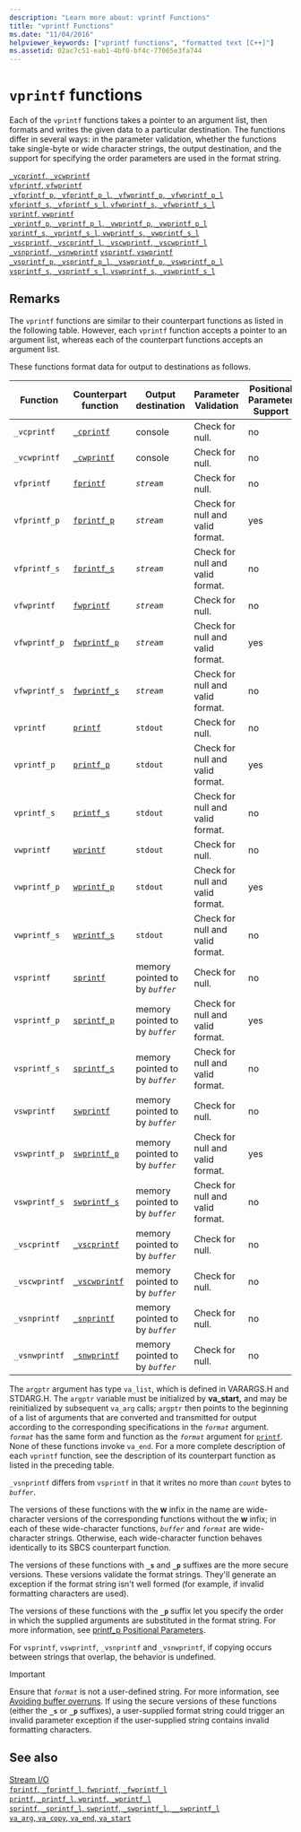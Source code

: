 ```yaml
---
description: "Learn more about: vprintf Functions"
title: "vprintf Functions"
ms.date: "11/04/2016"
helpviewer_keywords: ["vprintf functions", "formatted text [C++]"]
ms.assetid: 02ac7c51-eab1-4bf0-bf4c-77065e3fa744
---
```

# `vprintf` functions

Each of the `vprintf` functions takes a pointer to an argument list, then formats and writes the given data to a particular destination. The functions differ in several ways: in the parameter validation, whether the functions take single-byte or wide character strings, the output destination, and the support for specifying the order parameters are used in the format string.

[`_vcprintf`, `_vcwprintf`](./reference/vcprintf-vcprintf-l-vcwprintf-vcwprintf-l.md)\
[`vfprintf`, `vfwprintf`](./reference/vfprintf-vfprintf-l-vfwprintf-vfwprintf-l.md)\
[`_vfprintf_p`, `_vfprintf_p_l`, `_vfwprintf_p`, `_vfwprintf_p_l`](./reference/vfprintf-p-vfprintf-p-l-vfwprintf-p-vfwprintf-p-l.md)\
[`vfprintf_s`, `_vfprintf_s_l`, `vfwprintf_s`, `_vfwprintf_s_l`](./reference/vfprintf-s-vfprintf-s-l-vfwprintf-s-vfwprintf-s-l.md)\
[`vprintf`, `vwprintf`](./reference/vprintf-vprintf-l-vwprintf-vwprintf-l.md)\
[`_vprintf_p`, `_vprintf_p_l`, `_vwprintf_p`, `_vwprintf_p_l`](./reference/vprintf-p-vprintf-p-l-vwprintf-p-vwprintf-p-l.md)\
[`vprintf_s`, `_vprintf_s_l`, `vwprintf_s`, `_vwprintf_s_l`](./reference/vprintf-s-vprintf-s-l-vwprintf-s-vwprintf-s-l.md)\
[`_vscprintf`, `_vscprintf_l`, `_vscwprintf`, `_vscwprintf_l`](./reference/vscprintf-vscprintf-l-vscwprintf-vscwprintf-l.md)\
[`_vsnprintf`, `_vsnwprintf`](./reference/vsnprintf-vsnprintf-vsnprintf-l-vsnwprintf-vsnwprintf-l.md)
[`vsprintf`, `vswprintf`](./reference/vsprintf-vsprintf-l-vswprintf-vswprintf-l-vswprintf-l.md)\
[`_vsprintf_p`, `_vsprintf_p_l`, `_vswprintf_p`, `_vswprintf_p_l`](./reference/vsprintf-p-vsprintf-p-l-vswprintf-p-vswprintf-p-l.md)\
[`vsprintf_s`, `_vsprintf_s_l`, `vswprintf_s`, `_vswprintf_s_l`](./reference/vsprintf-s-vsprintf-s-l-vswprintf-s-vswprintf-s-l.md)

## Remarks

The `vprintf` functions are similar to their counterpart functions as listed in the following table. However, each `vprintf` function accepts a pointer to an argument list, whereas each of the counterpart functions accepts an argument list.

These functions format data for output to destinations as follows.

| Function | Counterpart function | Output destination | Parameter Validation | Positional Parameter Support |
|---|---|---|---|---|
| `_vcprintf` | [`_cprintf`](./reference/cprintf-cprintf-l-cwprintf-cwprintf-l.md) | console | Check for null. | no |
| `_vcwprintf` | [`_cwprintf`](./reference/cprintf-cprintf-l-cwprintf-cwprintf-l.md) | console | Check for null. | no |
| `vfprintf` | [`fprintf`](./reference/fprintf-fprintf-l-fwprintf-fwprintf-l.md) | *`stream`* | Check for null. | no |
| `vfprintf_p` | [`fprintf_p`](./reference/fprintf-p-fprintf-p-l-fwprintf-p-fwprintf-p-l.md) | *`stream`* | Check for null and valid format. | yes |
| `vfprintf_s` | [`fprintf_s`](./reference/fprintf-s-fprintf-s-l-fwprintf-s-fwprintf-s-l.md) | *`stream`* | Check for null and valid format. | no |
| `vfwprintf` | [`fwprintf`](./reference/fprintf-fprintf-l-fwprintf-fwprintf-l.md) | *`stream`* | Check for null. | no |
| `vfwprintf_p` | [`fwprintf_p`](./reference/fprintf-p-fprintf-p-l-fwprintf-p-fwprintf-p-l.md) | *`stream`* | Check for null and valid format. | yes |
| `vfwprintf_s` | [`fwprintf_s`](./reference/fprintf-s-fprintf-s-l-fwprintf-s-fwprintf-s-l.md) | *`stream`* | Check for null and valid format. | no |
| `vprintf` | [`printf`](./reference/printf-printf-l-wprintf-wprintf-l.md) | `stdout` | Check for null. | no |
| `vprintf_p` | [`printf_p`](./reference/printf-p-printf-p-l-wprintf-p-wprintf-p-l.md) | `stdout` | Check for null and valid format. | yes |
| `vprintf_s` | [`printf_s`](./reference/printf-s-printf-s-l-wprintf-s-wprintf-s-l.md) | `stdout` | Check for null and valid format. | no |
| `vwprintf` | [`wprintf`](./reference/printf-printf-l-wprintf-wprintf-l.md) | `stdout` | Check for null. | no |
| `vwprintf_p` | [`wprintf_p`](./reference/printf-p-printf-p-l-wprintf-p-wprintf-p-l.md) | `stdout` | Check for null and valid format. | yes |
| `vwprintf_s` | [`wprintf_s`](./reference/printf-s-printf-s-l-wprintf-s-wprintf-s-l.md) | `stdout` | Check for null and valid format. | no |
| `vsprintf` | [`sprintf`](./reference/sprintf-sprintf-l-swprintf-swprintf-l-swprintf-l.md) | memory pointed to by *`buffer`* | Check for null. | no |
| `vsprintf_p` | [`sprintf_p`](./reference/sprintf-p-sprintf-p-l-swprintf-p-swprintf-p-l.md) | memory pointed to by *`buffer`* | Check for null and valid format. | yes |
| `vsprintf_s` | [`sprintf_s`](./reference/sprintf-s-sprintf-s-l-swprintf-s-swprintf-s-l.md) | memory pointed to by *`buffer`* | Check for null and valid format. | no |
| `vswprintf` | [`swprintf`](./reference/sprintf-sprintf-l-swprintf-swprintf-l-swprintf-l.md) | memory pointed to by *`buffer`* | Check for null. | no |
| `vswprintf_p` | [`swprintf_p`](./reference/sprintf-p-sprintf-p-l-swprintf-p-swprintf-p-l.md) | memory pointed to by *`buffer`* | Check for null and valid format. | yes |
| `vswprintf_s` | [`swprintf_s`](./reference/sprintf-s-sprintf-s-l-swprintf-s-swprintf-s-l.md) | memory pointed to by *`buffer`* | Check for null and valid format. | no |
| `_vscprintf` | [`_vscprintf`](./reference/vscprintf-vscprintf-l-vscwprintf-vscwprintf-l.md) | memory pointed to by *`buffer`* | Check for null. | no |
| `_vscwprintf` | [`_vscwprintf`](./reference/vscprintf-vscprintf-l-vscwprintf-vscwprintf-l.md) | memory pointed to by *`buffer`* | Check for null. | no |
| `_vsnprintf` | [`_snprintf`](./reference/snprintf-snprintf-snprintf-l-snwprintf-snwprintf-l.md) | memory pointed to by *`buffer`* | Check for null. | no |
| `_vsnwprintf` | [`_snwprintf`](./reference/snprintf-snprintf-snprintf-l-snwprintf-snwprintf-l.md) | memory pointed to by *`buffer`* | Check for null. | no |

The `argptr` argument has type `va_list`, which is defined in VARARGS.H and STDARG.H. The `argptr` variable must be initialized by **va_start,** and may be reinitialized by subsequent `va_arg` calls; `argptr` then points to the beginning of a list of arguments that are converted and transmitted for output according to the corresponding specifications in the *`format`* argument. *`format`* has the same form and function as the *`format`* argument for [`printf`](./reference/printf-printf-l-wprintf-wprintf-l.md). None of these functions invoke `va_end`. For a more complete description of each `vprintf` function, see the description of its counterpart function as listed in the preceding table.

`_vsnprintf` differs from `vsprintf` in that it writes no more than *`count`* bytes to *`buffer`*.

The versions of these functions with the **w** infix in the name are wide-character versions of the corresponding functions without the **w** infix; in each of these wide-character functions, *`buffer`* and *`format`* are wide-character strings. Otherwise, each wide-character function behaves identically to its SBCS counterpart function.

The versions of these functions with **`_s`** and **`_p`** suffixes are the more secure versions. These versions validate the format strings. They'll generate an exception if the format string isn't well formed (for example, if invalid formatting characters are used).

The versions of these functions with the **`_p`** suffix let you specify the order in which the supplied arguments are substituted in the format string. For more information, see [printf_p Positional Parameters](./printf-p-positional-parameters.md).

For `vsprintf`, `vswprintf`, `_vsnprintf` and `_vsnwprintf`, if copying occurs between strings that overlap, the behavior is undefined.

> [!IMPORTANT]
> Ensure that *`format`* is not a user-defined string. For more information, see [Avoiding buffer overruns](/windows/win32/SecBP/avoiding-buffer-overruns). If using the secure versions of these functions (either the **`_s`** or **`_p`** suffixes), a user-supplied format string could trigger an invalid parameter exception if the user-supplied string contains invalid formatting characters.

## See also

[Stream I/O](./stream-i-o.md)\
[`fprintf`, `_fprintf_l`, `fwprintf`, `_fwprintf_l`](./reference/fprintf-fprintf-l-fwprintf-fwprintf-l.md)\
[`printf`, `_printf_l`, `wprintf`, `_wprintf_l`](./reference/printf-printf-l-wprintf-wprintf-l.md)\
[`sprintf`, `_sprintf_l`, `swprintf`, `_swprintf_l`, `__swprintf_l`](./reference/sprintf-sprintf-l-swprintf-swprintf-l-swprintf-l.md)\
[`va_arg`, `va_copy`, `va_end`, `va_start`](./reference/va-arg-va-copy-va-end-va-start.md)
